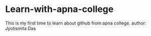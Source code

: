 # Learn-with-apna-college
This is my first time to learn about github from apna college.
author: Jyotismita Das

